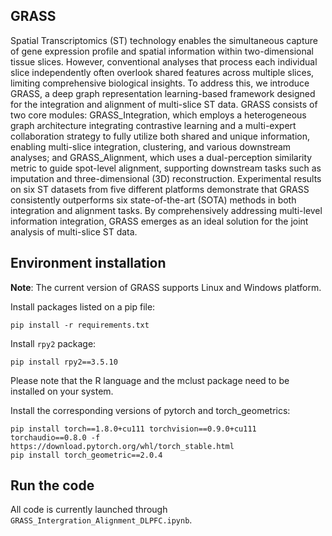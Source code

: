 ## GRASS



Spatial Transcriptomics (ST) technology enables the simultaneous capture of gene expression profile and spatial information within two-dimensional tissue slices. However, conventional analyses that process each individual slice independently often overlook shared features across multiple slices, limiting comprehensive biological insights. To address this, we introduce GRASS, a deep graph representation learning-based framework designed for the integration and alignment of multi-slice ST data. GRASS consists of two core modules: GRASS\_Integration, which employs a heterogeneous graph architecture integrating contrastive learning and a multi-expert collaboration strategy to fully utilize both shared and unique information, enabling multi-slice integration, clustering, and various downstream analyses; and GRASS\_Alignment, which uses a dual-perception similarity metric to guide spot-level alignment, supporting downstream tasks such as imputation and three-dimensional (3D) reconstruction. Experimental results on six ST datasets from five different platforms demonstrate that GRASS consistently outperforms six state-of-the-art (SOTA) methods in both integration and alignment tasks. By comprehensively addressing multi-level information integration, GRASS emerges as an ideal solution for the joint analysis of multi-slice ST data.



## Environment installation



**Note**: The current version of GRASS supports Linux and Windows platform.

Install packages listed on a pip file:

```
pip install -r requirements.txt
```

Install `rpy2` package:

```
pip install rpy2==3.5.10
```

Please note that the R language and the mclust package need to be installed on your system.

Install the corresponding versions of pytorch and torch_geometrics:

```
pip install torch==1.8.0+cu111 torchvision==0.9.0+cu111 torchaudio==0.8.0 -f https://download.pytorch.org/whl/torch_stable.html
pip install torch_geometric==2.0.4
```



## Run the code

All code is currently launched through `GRASS_Intergration_Alignment_DLPFC.ipynb`.

